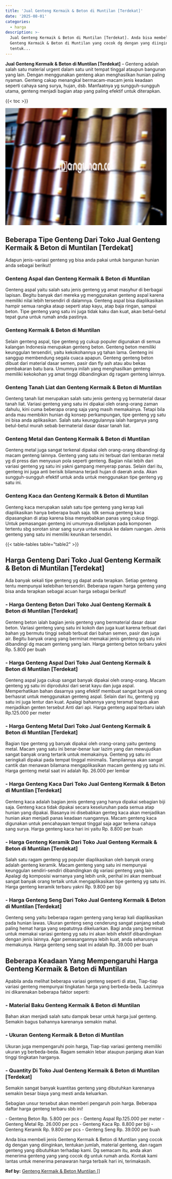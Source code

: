 ```yaml
---
title: 'Jual Genteng Kermaik & Beton di Muntilan [Terdekat]'
date: '2025-08-01'
categories:
  - harga
description: >-
  Jual Genteng Kermaik & Beton di Muntilan [Terdekat]. Anda bisa membeli jenis
  Genteng Kermaik & Beton di Muntilan yang cocok dg dengan yang diinginkan,
  tentuk...
---
```


**Jual Genteng Kermaik & Beton di Muntilan \[Terdekat\]** – Genteng adalah salah satu material urgent dalam satu unit tempat tinggal ataupun bangunan yang lain. Dengan menggunakan genteng akan menghasilkan hunian paling nyaman. Genteng cakap menangkal bermacam-macam jenis keadaan seperti cahaya sang surya, hujan, dsb. Manfaatnya yg sungguh-sungguh utama, genteng menjadi bagian atap yang paling efektif untuk diterapkan.

{{< toc >}}

![Jual Genteng Kermaik & Beton di Muntilan [Terdekat]](/images/genteng-minimalis-murah14.png)

## Beberapa Tipe Genteng Dari Toko Jual Genteng Kermaik & Beton di Muntilan \[Terdekat\]

Adapun jenis-variasi genteng yg bisa anda pakai untuk bangunan hunian anda sebagai berikut!

### Genteng Aspal dan Genteng Kermaik & Beton di Muntilan

Genteng aspal yaitu salah satu jenis genteng yg amat masyhur di berbagai lapisan. Begitu banyak dari mereka yg menggunakan genteng aspal karena memiliki nilai lebih tersendiri di dalamnya. Genteng aspal bisa diaplikasikan hampir semua rangka ataup seperti atap kayu, atap baja ringan, sampai beton. Tipe genteng yang satu ini juga tidak kaku dan kuat, akan betul-betul tepat guna untuk rumah anda pastinya.

### Genteng Kermaik & Beton di Muntilan

Selain genteng aspal, tipe genteng yg cukup populer digunakan di semua kalangan Indonesia merupakan genteng beton. Genteng beton memiliki keunggulan tersendiri, yaitu kekokohannya yg tahan lama. Genteng ini sanggup membendung segala cuaca apapun. Genteng genteng beton dibuat dari material dasar semen, pasir dan fly ash atau abu bekas pembakaran batu bara. Umumnya inilah yang menghasilkan genteng memiliki kekokohan yg amat tinggi dibandingkan dg ragam genteng lainnya.

### Genteng Tanah Liat dan Genteng Kermaik & Beton di Muntilan

Genteng tanah liat merupakan salah satu jenis genteng yg bermaterial dasar tanah liat. Variasi genteng yang satu ini dipakai oleh orang-orang zaman dahulu, kini cuma beberapa orang saja yang masih memakainya. Tetapi bila anda mau membikin hunian dg konsep perkampungan, tipe genteng yg satu ini bisa anda aplikasikan. Salah satu keunggulannya ialah harganya yang betul-betul murah sebab bermaterial dasar dasar tanah liat.

### Genteng Metal dan Genteng Kermaik & Beton di Muntilan

Genteng metal juga sangat terkenal dipakai oleh orang-orang dibandingi dg macam genteng lainnya. Genteng yang satu ini terbuat dari lembaran metal yg di press dan menyusun pola seperti genteng. Bagian nilai lebih dari variasi genteng yg satu ini yakni gampang menyerap panas. Selain dari itu, genteng ini juga anti berisik bilamana terjadi hujan di daerah anda. Akan sungguh-sungguh efektif untuk anda untuk menggunakan tipe genteng yg satu ini.

### Genteng Kaca dan Genteng Kermaik & Beton di Muntilan

Genteng kaca merupakan salah satu tipe genteng yang kerap kali diaplikasikan hanya beberapa buah saja. tdk semua genteng kaca dipasangkan di atap karena bisa menyebabkan panas yang cukup tinggi. Untuk pemasangan genteng ini umumnya diselipkan pada komponen tertentu sbg sorotan sinar sang surya untuk masuk ke dalam ruangan. Jenis genteng yang satu ini memiliki keunikan tersendiri.

{{< table-tables table="table2" >}}

## Harga Genteng Dari Toko Jual Genteng Kermaik & Beton di Muntilan \[Terdekat\]

Ada banyak sekali tipe genteng yg dapat anda terapkan. Setiap genteng tentu mempunyai kelebihan tersendiri. Beberapa ragam harga genteng yang bisa anda terapkan sebagai acuan harga sebagai berikut!

### \- Harga Genteng Beton Dari Toko Jual Genteng Kermaik & Beton di Muntilan \[Terdekat\]

Genteng beton ialah bagian jenis genteng yang bermaterial dasar dasar beton. Variasi genteng yang satu ini kokoh dan juga kuat karena terbuat dari bahan yg bermutu tinggi sebab terbuat dari bahan semen, pasir dan juga air. Begitu banyak orang yang berminat memakai jenis genteng yg satu ini dibandingi dg macam genteng yang lain. Harga genteng beton terbaru yakni Rp. 5.800 per buah

### \- Harga Genteng Aspal Dari Toko Jual Genteng Kermaik & Beton di Muntilan \[Terdekat\]

Genteng aspal juga cukup sangat banyak dipakai oleh orang-orang. Macam genteng yg satu ini diproduksi dari serat kayu dan juga aspal. Memperhatikan bahan dasarnya yang efektif membuat sangat banyak orang berhasrat untuk menggunakan genteng aspal. Selain dari itu, genteng yg satu ini juga lentur dan kuat. Apalagi bahannya yang teramat bagus akan menjadikan genten tersebut Anti dari api. Harga genteng aspal terbaru ialah Rp.125.000 per meter

### \- Harga Genteng Metal Dari Toko Jual Genteng Kermaik & Beton di Muntilan \[Terdekat\]

Bagian tipe genteng yg banyak dipakai oleh orang-orang yaitu genteng metal. Macam yang satu ini benar-benar luar lazim yang dan mewujudkan sangat banyak orang tertarik untuk memakainya. Genteng yg satu ini seringkali dipakai pada tempat tinggal minimalis. Tampilannya akan sangat cantik dan menawan bilamana mengaplikasikan macam genteng yg satu ini. Harga genteng metal saat ini adalah Rp. 26.000 per lembar

### \- Harga Genteng Kaca Dari Toko Jual Genteng Kermaik & Beton di Muntilan \[Terdekat\]

Genteng kaca adalah bagian jenis genteng yang hanya dipakai sebagian biji saja. Genteng kaca tidak dipakai secara keseluruhan pada semua atap hunian yang dipakai. Biasanya ini disebabkan genteg kaca akan menjadikan hunian akan menjadi panas keadaan ruangannya. Macam genteng kaca digunakan untuk pencahayaan tempat tinggal saja agar terkena cahaya sang surya. Harga genteng kaca hari ini yaitu Rp. 8.800 per buah

### \- Harga Genteng Keramik Dari Toko Jual Genteng Kermaik & Beton di Muntilan \[Terdekat\]

Salah satu ragam genteng yg populer diaplikasikan oleh banyak orang adalah genteng keramik. Macam genteng yang satu ini mempunyai keunggulan sendiri-sendiri dibandingkan dg variasi genteng yang lain. Apalagi dg komposisi warnanya yang lebih unik, perihal ini akan membuat sangat banyak orang tertaik untuk mengaplikasikan tipe genteng yg satu ini. Harga genteng keramik terbaru yakni Rp. 9.800 per biji

### \- Harga Genteng Seng Dari Toko Jual Genteng Kermaik & Beton di Muntilan \[Terdekat\]

Genteng seng yaitu beberapa ragam genteng yang kerap kali diaplikasikan pada hunian lawas. Ukuran genteng seng cenderung sangat panjang sebab paling hemat harga yang sepatutnya dikeluarkan. Bagi anda yang berminat untuk memakai variasi genteng yg satu ini akan lebih efektif dibandingkan dengan jenis lainnya. Agar pemasangannya lebih kuat, anda seharusnya memakunya. Harga genteng seng saat ini adalah Rp. 39.000 per buah

## Beberapa Keadaan Yang Mempengaruhi Harga Genteng Kermaik & Beton di Muntilan

Apabila anda melihat beberapa variasi genteng seperti di atas, Tiap-tiap variasi genteng mempunyai tingkatan harga yang berbeda-beda. Lazimnya ini dikarenakan beberapa faktor seperti:

### \- Material Baku Genteng Kermaik & Beton di Muntilan

Bahan akan menjadi salah satu dampak besar untuk harga jual genteng. Semakin bagus bahannya karenanya semakin mahal.

### \- Ukuran Genteng Kermaik & Beton di Muntilan

Ukuran juga mempengaruhi poin harga, Tiap-tiap variasi genteng memiliki ukuran yg berbeda-beda. Ragam semakin lebar ataupun panjang akan kian tinggi tingkatan harganya.

### \- Quantity Di Toko Jual Genteng Kermaik & Beton di Muntilan \[Terdekat\]

Semakin sangat banyak kuantitas genteng yang dibutuhkan karenanya semakin besar biaya yang mesti anda keluarkan.

Sebagian unsur tersebut akan memberi pengaruh poin harga. Beberapa daftar harga genteng terbaru sbb ini!

\- Genteng Beton Rp. 5.800 per pcs - Genteng Aspal Rp.125.000 per meter - Genteng Metal Rp. 26.000 per pcs - Genteng Kaca Rp. 8.800 per biji - Genteng Keramik Rp. 9.800 per pcs - Genteng Seng Rp. 39.000 per buah

Anda bisa membeli jenis Genteng Kermaik & Beton di Muntilan yang cocok dg dengan yang diinginkan, tentukan jumlah, material genteng, dan ragam genteng yang dibutuhkan terhadap kami. Dg semacam itu, anda akan menerima genteng yang yang cocok dg untuk rumah anda. Kontak kami lantas untuk menerima penawaran harga terbaik hari ini, terimakasih.

**Ref by:**  [Genteng Kermaik & Beton  Muntilan []](https://id.wikipedia.org/wiki/Genteng)
